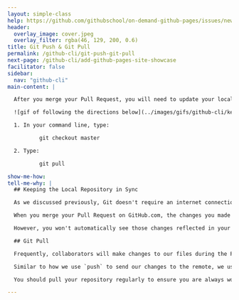 ```yaml
---
layout: simple-class
help: https://github.com/githubschool/on-demand-github-pages/issues/new?title=I%20need%20help&body=Describe%20what%20you%20need%20help%20with%20here.&labels=Help%20Wanted
header:
  overlay_image: cover.jpeg
  overlay_filter: rgba(46, 129, 200, 0.6)
title: Git Push & Git Pull
permalink: /github-cli/git-push-git-pull
next-page: /github-cli/add-github-pages-site-showcase
facilitator: false
sidebar:
  nav: "github-cli"
main-content: |

  After you merge your Pull Request, you will need to update your local copy of the repository.

  ![gif of following the directions below](../images/gifs/github-cli/keep-things-in-sync.gif)

  1. In your command line, type:

          git checkout master

  2. Type:

          git pull

show-me-how:
tell-me-why: |
  ## Keeping the Local Repository in Sync

  As we discussed previously, Git doesn't require an internet connection which means it doesn't communicate with remote repositories unless explicitly instructed to do so.

  When you merge your Pull Request on GitHub.com, the changes you made locally are merged into the `master` branch on the remote repository on GitHub.

  However, you won't automatically see those changes reflected in your local copy until you do a `git pull`.

  ## Git Pull

  Frequently, collaborators will make changes to our files during the Pull Request process. Before we can go on, we will need to update our local copies of the files.

  Similar to how we use `push` to send our changes to the remote, we use `pull` to retrieve changes from the remote. When we pull the files from the remote, Git downloads a copy of the new commits that have been added to the branch since our last pull and then attempts to merge them into our local branch.

  You should pull your repository regularly to ensure you are always working with the most recent copies of the files in the repository.

---
```

